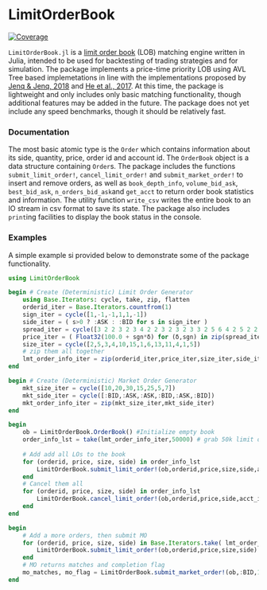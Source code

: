 # LimitOrderBook

[![Coverage](https://codecov.io/gh/p-casgrain@github.com/LimitOrderBook.jl/branch/master/graph/badge.svg)](https://codecov.io/gh/p-casgrain@github.com/LimitOrderBook.jl)

`LimitOrderBook.jl` is a [limit order book](https://en.wikipedia.org/wiki/Order_book) (LOB) matching engine written in Julia, intended to be used for backtesting of trading strategies and for simulation. The package implements a price-time priority LOB using AVL Tree based implemetations in line with the implementations proposed by [Jenq \& Jenq, 2018](https://csce.ucmss.com/cr/books/2018/LFS/CSREA2018/FCS3665.pdf) and [He et al., 2017](https://www.doc.ic.ac.uk/~wl/papers/17/fpl17ch.pdf). At this time, the package is lightweight and only includes only basic matching functionality, though additional features may be added in the future. The package does not yet include any speed benchmarks, though it should be relatively fast.

### Documentation

The most basic atomic type is the `Order` which contains information about its side, quantity, price, order id and account id. The `OrderBook` object is a data structure containing `Order`s. The package includes the functions `submit_limit_order!`, `cancel_limit_order!` and `submit_market_order!` to insert and remove orders, as well as `book_depth_info`, `volume_bid_ask`, `best_bid_ask`, `n_orders_bid_ask`and `get_acct` to return order book statistics and information. The utility function `write_csv` writes the entire book to an IO stream in csv format to save its state. The package also includes `print`ing facilities to display the book status in the console.

### Examples

A simple example si provided below to demonstrate some of the package functionality.

````````````julia
using LimitOrderBook

begin # Create (Deterministic) Limit Order Generator
    using Base.Iterators: cycle, take, zip, flatten
    orderid_iter = Base.Iterators.countfrom(1)
    sign_iter = cycle([1,-1,-1,1,1,-1])
    side_iter = ( s>0 ? :ASK : :BID for s in sign_iter )
    spread_iter = cycle([3 2 2 3 2 3 4 2 2 3 2 3 2 3 3 2 5 6 4 2 5 2 2 2]*1e-2)
    price_iter = ( Float32(100.0 + sgn*δ) for (δ,sgn) in zip(spread_iter,sign_iter) )
    size_iter = cycle([2,5,3,4,10,15,1,6,13,11,4,1,5])
    # zip them all together
    lmt_order_info_iter = zip(orderid_iter,price_iter,size_iter,side_iter)
end

begin # Create (Deterministic) Market Order Generator
    mkt_size_iter = cycle([10,20,30,15,25,5,7])
    mkt_side_iter = cycle([:BID,:ASK,:ASK,:BID,:ASK,:BID])
    mkt_order_info_iter = zip(mkt_size_iter,mkt_side_iter)
end

begin
    ob = LimitOrderBook.OrderBook() #Initialize empty book
    order_info_lst = take(lmt_order_info_iter,50000) # grab 50k limit orders
  
    # Add add all LOs to the book
    for (orderid, price, size, side) in order_info_lst
        LimitOrderBook.submit_limit_order!(ob,orderid,price,size,side,acct_id=10101)
    end
    # Cancel them all
    for (orderid, price, size, side) in order_info_lst
        LimitOrderBook.cancel_limit_order!(ob,orderid,price,side,acct_id=10101)
    end
end

begin
    # Add a more orders, then submit MO
    for (orderid, price, size, side) in Base.Iterators.take( lmt_order_info_iter, 500 )
        LimitOrderBook.submit_limit_order!(ob,orderid,price,size,side)
    end
    # MO returns matches and completion flag  
    mo_matches, mo_flag = LimitOrderBook.submit_market_order!(ob,:BID,100)
end


````````````

